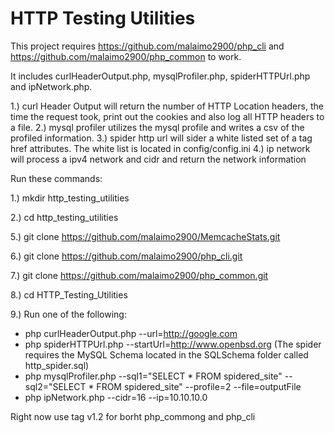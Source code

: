 HTTP Testing Utilities
============================

This project requires https://github.com/malaimo2900/php_cli and https://github.com/malaimo2900/php_common to work.

It includes curlHeaderOutput.php, mysqlProfiler.php, spiderHTTPUrl.php and ipNetwork.php.

1.) curl Header Output will return the number of HTTP Location headers, the time the request took, print out the cookies and also log all HTTP headers to a file.
2.) mysql profiler utilizes the mysql profile and writes a csv of the profiled information.
3.) spider http url will sider a white listed set of a tag href attributes. The white list is located in config/config.ini
4.) ip network will process a ipv4 network and cidr and return the network information

Run these commands:

1.) mkdir http_testing_utilities

2.) cd http_testing_utilities

5.) git clone https://github.com/malaimo2900/MemcacheStats.git

6.) git clone https://github.com/malaimo2900/php_cli.git

7.) git clone https://github.com/malaimo2900/php_common.git

8.) cd HTTP_Testing_Utilities

9.)  Run one of the following:
* php curlHeaderOutput.php --url=http://google.com
* php spiderHTTPUrl.php --startUrl=http://www.openbsd.org (The spider requires the MySQL Schema located in the SQLSchema folder called http_spider.sql)
* php mysqlProfiler.php --sql1="SELECT * FROM spidered_site" --sql2="SELECT * FROM spidered_site" --profile=2 --file=outputFile
* php ipNetwork.php --cidr=16 --ip=10.10.10.0

Right now use tag v1.2 for borht php_commong and php_cli
